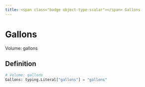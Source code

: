 ```yaml
---
title: <span class="badge object-type-scalar"></span> Gallons
---
```

# <span class="badge object-type-scalar"></span> Gallons

Volume: gallons

## Definition

```python
# Volume: gallons
Gallons: typing.Literal["gallons"] = "gallons"
```
